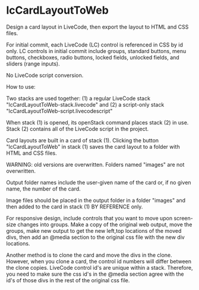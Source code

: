 # lcCardLayoutToWeb
Design a card layout in LiveCode, then export the layout to HTML and CSS files. 

For initial commit, each LiveCode (LC) control is referenced in CSS by id only. LC controls in initial commit include groups, standard buttons, menu buttons, checkboxes, radio buttons, locked fields, unlocked fields, and sliders (range inputs). 

No LiveCode script conversion.

How to use: 

Two stacks are used together: (1) a regular LiveCode stack "lcCardLayoutToWeb-stack.livecode" and (2) a script-only stack "lcCardLayoutToWeb-script.livecodescript" 

When stack (1) is opened, its openStack command places stack (2) in use. Stack (2) contains all of the LiveCode script in the project. 

Card layouts are built in a card of stack (1). Clicking the button "lcCardLayoutToWeb" in stack (1) saves the card layout to a folder with HTML and CSS files. 

WARNING: old versions are overwritten. Folders named "images" are not overwritten.

Output folder names include the user-given name of the card or, if no given name, the number of the card. 

Image files should be placed in the output folder in a folder "images" and then added to the card in stack (1) BY REFERENCE only. 

For responsive design, include controls that you want to move upon screen-size changes into groups. Make a copy of the original web output, move the groups, make new output to get the new left,top locations of the moved divs, then add an @media section to the original css file with the new div locations.

Another method is to clone the card and move the divs in the clone. However, when you clone a card, the control id numbers will differ between the clone copies. LiveCode control id's are unique within a stack. Therefore, you need to make sure the css id's in the @media section agree with the id's of those divs in the rest of the original css file.

